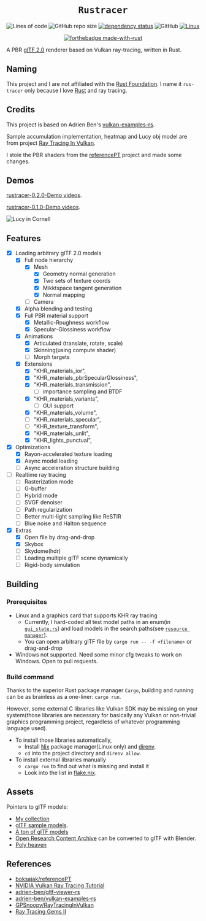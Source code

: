 <div align="center">

# `Rustracer`

![Lines of code](https://img.shields.io/tokei/lines/github/KaminariOS/rustracer)
![GitHub repo size](https://img.shields.io/github/repo-size/KaminariOS/rustracer)
[![dependency status](https://deps.rs/repo/github/KaminariOS/rustracer/status.svg)](https://deps.rs/repo/github/KaminariOS/rustracer)
![GitHub](https://img.shields.io/github/license/KaminariOS/rustracer)
[![Linux](https://svgshare.com/i/Zhy.svg)](https://svgshare.com/i/Zhy.svg)

[![forthebadge made-with-rust](http://ForTheBadge.com/images/badges/made-with-rust.svg)](https://www.rust-lang.org/)
</div>

A PBR [glTF 2.0](https://www.khronos.org/gltf) renderer based on Vulkan ray-tracing, written in Rust.

## Naming
This project and I are not affiliated with the [Rust Foundation](https://foundation.rust-lang.org). I name it `rus-tracer` only because I love [Rust](https://rust.facepunch.com) and ray tracing.

## Credits

This project is based on Adrien Ben's [vulkan-examples-rs](https://github.com/adrien-ben/vulkan-examples-rs). 

Sample accumulation implementation, heatmap and Lucy obj model are from project [Ray Tracing In Vulkan](https://github.com/GPSnoopy/RayTracingInVulkan).

I stole the PBR shaders from the [referencePT](https://github.com/boksajak/referencePT) project and made some changes.

## Demos
[rustracer-0.2.0-Demo videos](https://www.youtube.com/watch?v=HYZCgwP7rmA&list=LLeDjbBFLvS94sHm_j6i3CHw).

[rustracer-0.1.0-Demo videos](https://www.youtube.com/playlist?list=PLD1H28onwV_mFsPySwOtlBn9h5ybzepir).


![Lucy in Cornell](images/lucy.png)

## Features
* [x] Loading arbitrary glTF 2.0 models
  * [x] Full node hierarchy
    * [x] Mesh
      * [x] Geometry normal generation
      * [x] Two sets of texture coords
      * [x] Mikktspace tangent generation
      * [x] Normal mapping
    * [ ] Camera
  * [x] Alpha blending and testing
  * [x] Full PBR material support
    * [x] Metallic-Roughness workflow
    * [x] Specular-Glossiness workflow
  * [x] Animations
    * [x] Articulated (translate, rotate, scale)
    * [x] Skinning(using compute shader)
    * [ ] Morph targets
  * [x] Extensions
      * [x] "KHR_materials_ior",
      * [x] "KHR_materials_pbrSpecularGlossiness",
      * [x] "KHR_materials_transmission",
        * [ ] importance sampling and BTDF 
      * [x] "KHR_materials_variants",
        * [ ] GUI support
      * [x] "KHR_materials_volume",
      * [ ] "KHR_materials_specular",
      * [ ] "KHR_texture_transform",
      * [x] "KHR_materials_unlit",
      * [x] "KHR_lights_punctual",
* [x] Optimizations
  * [x] Rayon-accelerated texture loading
  * [x] Async model loading
  * [ ] Async acceleration structure building

* [ ] Realtime ray tracing 
  * [ ] Rasterization mode
  * [ ] G-buffer
  * [ ] Hybrid mode
  * [ ] SVGF denoiser
  * [ ] Path regularization
  * [ ] Better multi-light sampling like ReSTIR
  * [ ] Blue noise and Halton sequence
  
* [x] Extras
  * [x] Open file by drag-and-drop
  * [x] Skybox
  * [ ] Skydome(hdr)
  * [ ] Loading multiple glTF scene dynamically
  * [ ] Rigid-body simulation
    
## Building
### Prerequisites
- Linux and a graphics card that supports KHR ray tracing
  - Currently, I hard-coded all test model paths in an enum(in [`gui_state.rs`](crates/examples/gltf_viewer/src/gui_state.rs)) and load models in the search paths(see [`resource manager`](crates/libs/resource_manager)). 
  - You can open arbitrary glTF file by `cargo run -- -f <filename>` or drag-and-drop
- Windows not supported. Need some minor cfg tweaks to work on Windows. Open to pull requests.

### Build command
Thanks to the superior Rust package manager `Cargo`, building and running can be as brainless as a one-liner: `cargo run`. 

However, some external C libraries like Vulkan SDK may be missing on your system(those libraries are necessary for basically any Vulkan or non-trivial graphics programming project, regardless of whatever programming language used). 


- To install those libraries automatically,
  - Install [Nix](https://nixos.org/download.html) package manager(Linux only) and [direnv](https://direnv.net). 
  - `cd` into the project directory and `direnv allow`.
- To install external libraries manually
  - `cargo run` to find out what is missing and install it
  - Look into the list in [flake.nix](flake.nix).
  
## Assets
Pointers to glTF models: 
- [My collection](./assets/models/licenses)
- [glTF sample models](https://github.com/KhronosGroup/glTF-Sample-Models).
- [A ton of glTF models](https://sketchfab.com/search?features=downloadable&type=models)
- [Open Research Content Archive](https://developer.nvidia.com/orca) can be converted to glTF with Blender.
- [Poly heaven](https://polyhaven.com)

## References
- [boksajak/referencePT](https://github.com/boksajak/referencePT)
- [NVIDIA Vulkan Ray Tracing Tutorial](https://nvpro-samples.github.io/vk_raytracing_tutorial_KHR/)
- [adrien-ben/gltf-viewer-rs](https://github.com/adrien-ben/gltf-viewer-rs)
- [adrien-ben/vulkan-examples-rs](https://github.com/adrien-ben/vulkan-examples-rs)
- [GPSnoopy/RayTracingInVulkan](https://github.com/GPSnoopy/RayTracingInVulkan)
- [Ray Tracing Gems II](https://www.realtimerendering.com/raytracinggems/rtg2/index.html)
